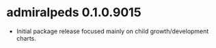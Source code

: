 # admiralpeds 0.1.0.9015

- Initial package release focused mainly on child growth/development charts.
